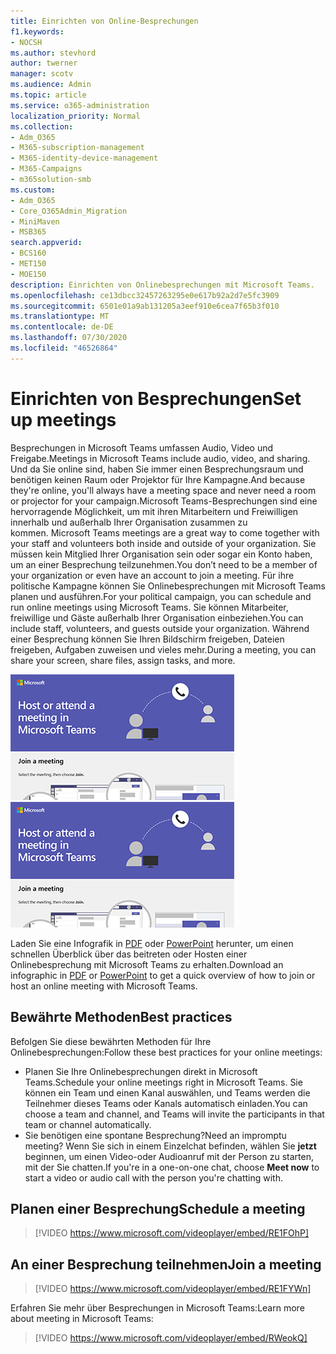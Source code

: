 ```yaml
---
title: Einrichten von Online-Besprechungen
f1.keywords:
- NOCSH
ms.author: stevhord
author: twerner
manager: scotv
ms.audience: Admin
ms.topic: article
ms.service: o365-administration
localization_priority: Normal
ms.collection:
- Adm_O365
- M365-subscription-management
- M365-identity-device-management
- M365-Campaigns
- m365solution-smb
ms.custom:
- Adm_O365
- Core_O365Admin_Migration
- MiniMaven
- MSB365
search.appverid:
- BCS160
- MET150
- MOE150
description: Einrichten von Onlinebesprechungen mit Microsoft Teams.
ms.openlocfilehash: ce13dbcc32457263295e0e617b92a2d7e5fc3909
ms.sourcegitcommit: 6501e01a9ab131205a3eef910e6cea7f65b3f010
ms.translationtype: MT
ms.contentlocale: de-DE
ms.lasthandoff: 07/30/2020
ms.locfileid: "46526864"
---
```

# <a name="set-up-meetings"></a><span data-ttu-id="35c34-103">Einrichten von Besprechungen</span><span class="sxs-lookup"><span data-stu-id="35c34-103">Set up meetings</span></span>

<span data-ttu-id="35c34-104">Besprechungen in Microsoft Teams umfassen Audio, Video und Freigabe.</span><span class="sxs-lookup"><span data-stu-id="35c34-104">Meetings in Microsoft Teams include audio, video, and sharing.</span></span> <span data-ttu-id="35c34-105">Und da Sie online sind, haben Sie immer einen Besprechungsraum und benötigen keinen Raum oder Projektor für Ihre Kampagne.</span><span class="sxs-lookup"><span data-stu-id="35c34-105">And because they're online, you'll always have a meeting space and never need a room or projector for your campaign.</span></span><span data-ttu-id="35c34-106">Microsoft Teams-Besprechungen sind eine hervorragende Möglichkeit, um mit ihren Mitarbeitern und Freiwilligen innerhalb und außerhalb Ihrer Organisation zusammen zu kommen.</span><span class="sxs-lookup"><span data-stu-id="35c34-106"> Microsoft Teams meetings are a great way to come together with your staff and volunteers both inside and outside of your organization.</span></span> <span data-ttu-id="35c34-107">Sie müssen kein Mitglied Ihrer Organisation sein oder sogar ein Konto haben, um an einer Besprechung teilzunehmen.</span><span class="sxs-lookup"><span data-stu-id="35c34-107">You don’t need to be a member of your organization or even have an account to join a meeting.</span></span> <span data-ttu-id="35c34-108">Für ihre politische Kampagne können Sie Onlinebesprechungen mit Microsoft Teams planen und ausführen.</span><span class="sxs-lookup"><span data-stu-id="35c34-108">For your political campaign, you can schedule and run online meetings using Microsoft Teams.</span></span> <span data-ttu-id="35c34-109">Sie können Mitarbeiter, freiwillige und Gäste außerhalb Ihrer Organisation einbeziehen.</span><span class="sxs-lookup"><span data-stu-id="35c34-109">You can include staff, volunteers, and guests outside your organization.</span></span> <span data-ttu-id="35c34-110">Während einer Besprechung können Sie Ihren Bildschirm freigeben, Dateien freigeben, Aufgaben zuweisen und vieles mehr.</span><span class="sxs-lookup"><span data-stu-id="35c34-110">During a meeting, you can share your screen, share files, assign tasks, and more.</span></span>

<span data-ttu-id="35c34-111">[![Eine Illustration zweier Benutzer in einer Besprechung](../media/HostOnlineMeeting-thumb-358x201.png)](https://go.microsoft.com/fwlink/?linkid=2078712)</span><span class="sxs-lookup"><span data-stu-id="35c34-111">[![An illustration of two users in a meeting](../media/HostOnlineMeeting-thumb-358x201.png)](https://go.microsoft.com/fwlink/?linkid=2078712)</span></span>

<span data-ttu-id="35c34-112">Laden Sie eine Infografik in [PDF](https://go.microsoft.com/fwlink/?linkid=2078712) oder [PowerPoint](https://go.microsoft.com/fwlink/?linkid=2079515) herunter, um einen schnellen Überblick über das beitreten oder Hosten einer Onlinebesprechung mit Microsoft Teams zu erhalten.</span><span class="sxs-lookup"><span data-stu-id="35c34-112">Download an infographic in [PDF](https://go.microsoft.com/fwlink/?linkid=2078712) or [PowerPoint](https://go.microsoft.com/fwlink/?linkid=2079515) to get a quick overview of how to join or host an online meeting with Microsoft Teams.</span></span>

## <a name="best-practices"></a><span data-ttu-id="35c34-113">Bewährte Methoden</span><span class="sxs-lookup"><span data-stu-id="35c34-113">Best practices</span></span>

<span data-ttu-id="35c34-114">Befolgen Sie diese bewährten Methoden für Ihre Onlinebesprechungen:</span><span class="sxs-lookup"><span data-stu-id="35c34-114">Follow these best practices for your online meetings:</span></span>
- <span data-ttu-id="35c34-115">Planen Sie Ihre Onlinebesprechungen direkt in Microsoft Teams.</span><span class="sxs-lookup"><span data-stu-id="35c34-115">Schedule your online meetings right in Microsoft Teams.</span></span> <span data-ttu-id="35c34-116">Sie können ein Team und einen Kanal auswählen, und Teams werden die Teilnehmer dieses Teams oder Kanals automatisch einladen.</span><span class="sxs-lookup"><span data-stu-id="35c34-116">You can choose a team and channel, and Teams will invite the participants in that team or channel automatically.</span></span>
- <span data-ttu-id="35c34-117">Sie benötigen eine spontane Besprechung?</span><span class="sxs-lookup"><span data-stu-id="35c34-117">Need an impromptu meeting?</span></span> <span data-ttu-id="35c34-118">Wenn Sie sich in einem Einzelchat befinden, wählen Sie **jetzt** beginnen, um einen Video-oder Audioanruf mit der Person zu starten, mit der Sie chatten.</span><span class="sxs-lookup"><span data-stu-id="35c34-118">If you're in a one-on-one chat, choose **Meet now** to start a video or audio call with the person you're chatting with.</span></span> 


## <a name="schedule-a-meeting"></a><span data-ttu-id="35c34-119">Planen einer Besprechung</span><span class="sxs-lookup"><span data-stu-id="35c34-119">Schedule a meeting</span></span>

> [!VIDEO https://www.microsoft.com/videoplayer/embed/RE1FOhP]

## <a name="join-a-meeting"></a><span data-ttu-id="35c34-120">An einer Besprechung teilnehmen</span><span class="sxs-lookup"><span data-stu-id="35c34-120">Join a meeting</span></span>

> [!VIDEO https://www.microsoft.com/videoplayer/embed/RE1FYWn]

<span data-ttu-id="35c34-121">Erfahren Sie mehr über Besprechungen in Microsoft Teams:</span><span class="sxs-lookup"><span data-stu-id="35c34-121">Learn more about meeting in Microsoft Teams:</span></span>

> [!VIDEO https://www.microsoft.com/videoplayer/embed/RWeokQ]
